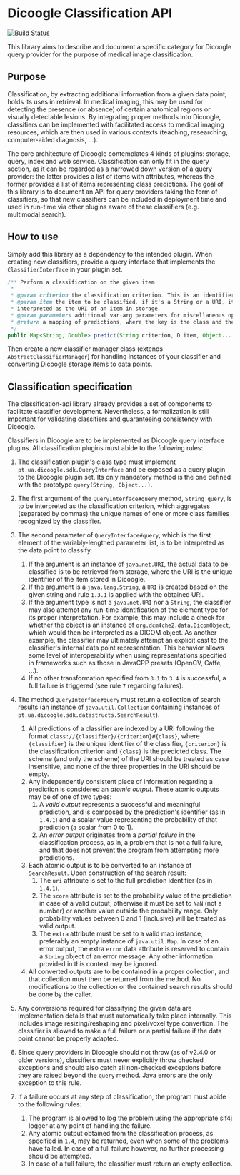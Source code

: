 
# Dicoogle Classification API

[![Build Status](https://travis-ci.org/Enet4/dicoogle-classification-api.svg?branch=master)](https://travis-ci.org/Enet4/dicoogle-classification-api)

This library aims to describe and document a specific category for Dicoogle query provider
for the purpose of medical image classification.

## Purpose

Classification, by extracting additional information from a given data point, holds its
uses in retrieval. In medical imaging, this may be used for detecting the presence (or
absence) of certain anatomical regions or visually detectable lesions. By integrating
proper methods into Dicoogle, classifiers can be implemented with facilitated access to
medical imaging resources, which are then used in various contexts (teaching,
researching, computer-aided diagnosis, ...).

The core architecture of Dicoogle contemplates 4 kinds of plugins: storage, query, index
and web service. Classification can only fit in the query section, as it can be regarded
as a narrowed down version of a query provider: the latter provides a list of items with
attributes, whereas the former provides a list of items representing class predictions.
The goal of this library is to document an API for query providers taking the form of
classifiers, so that new classifiers can be included in deployment time and used in
run-time via other plugins aware of these classifiers (e.g. multimodal search).

## How to use

Simply add this library as a dependency to the intended plugin. When creating new
classifiers, provide a query interface that implements the `ClassifierInterface`
in your plugin set.

```java
/** Perform a classification on the given item
 *
 * @param criterion the classification criterion. This is an identifier of the class set.
 * @param item the item to be classified. if it's a String or a URI, it should be
 * interpreted as the URI of an item in storage.
 * @param parameters additional var-arg parameters for miscellaneous options
 * @return a mapping of predictions, where the key is the class and the value is the respective probability
 */
public Map<String, Double> predict(String criterion, D item, Object... parameters);
```

Then create a new classifier manager class (extends `AbstractClassifierManager`) for
handling instances of your classifier and converting Dicoogle storage items to data
points.

## Classification specification

The classification-api library already provides a set of components to facilitate
classifier development. Nevertheless, a formalization is still important for validating
classifiers and guaranteeing consistency with Dicoogle.

Classifiers in Dicoogle are to be implemented as Dicoogle query interface plugins.
All classification plugins must abide to the following rules:

1. The classification plugin's class type must implement
   `pt.ua.dicoogle.sdk.QueryInterface` and be exposed as a query plugin to the Dicoogle
   plugin set. Its only mandatory method is the one defined with the prototype
   `query(String, Object...)`.
   
2. The first argument of the `QueryInterface#query` method, `String query`, is to be
   interpreted as the classification criterion, which aggregates (separated by commas)
   the unique names of one or more class families recognized by the classifier.
   
3. The second parameter of `QueryInterface#query`, which is the first element of the
   variably-lengthed parameter list, is to be interpreted as the data point to classify.
   1. If the argument is an instance of `java.net.URI`, the actual data to be classified
      is to be retrieved from storage, where the URI is the unique identifier of the
      item stored in Dicoogle.
   2. If the argument is a `java.lang.String`, a `URI` is created based on the given
      string and rule `1.3.1` is applied with the obtained URI.
   3. If the argument type is not a `java.net.URI` nor a `String`, the classifier may
      also attempt any run-time identification of the element type for its proper
      interpretation. For example, this may include a check for whether the object is an
      instance of `org.dcm4che2.data.DicomObject`, which would then be interpreted as a
      DICOM object. As another example, the classifier may ultimately attempt an
      explicit cast to the classifier's internal data point representation. This
      behavior allows some level of interoperability when using representations
      specified in frameworks such as those in JavaCPP presets (OpenCV, Caffe, ...).
   5. If no other transformation specified from `3.1` to `3.4` is successful, a full
      failure is triggered (see rule `7` regarding failures).
       
4. The method `QueryInterface#query` must return a collection of search results (an
   instance of `java.util.Collection` containing instances of
   `pt.ua.dicoogle.sdk.datastructs.SearchResult`).
   1. All predictions of a classifier are indexed by a URI following the format
   `class://{classifier}/{criterion}#{class}`, where `{classifier}` is the unique
   identifier of the classifier, `{criterion}` is the classification criterion and
   `{class}` is the predicted class. The scheme (and only the scheme) of the URI
   should be treated as case insensitive, and none of the three properties in
   the URI should be empty.
   2. Any independently consistent piece of information regarding a prediction is
      considered an _atomic output_. These atomic outputs may be of one of two types:
      1. A _valid output_ represents a successful and meaningful prediction, and is
      composed by the prediction's identifier (as in `1.4.1`) and a scalar value
      representing the probability of that prediction (a scalar from 0 to 1).
      2. An _error output_ originates from a _partial failure_ in the classification
      process, as in, a problem that is not a full failure, and that does not
      prevent the program from attempting more predictions.
   3. Each atomic output is to be converted to an instance of `SearchResult`. Upon
      construction of the search result:
      1. The `uri` attribute is set to the full prediction identifier (as in `1.4.1`).
      2. The `score` attribute is set to the probability value of the prediction in case
      of a valid output, otherwise it must be set to `NaN` (not a number) or another
      value outside the probability range. Only probability values between 0 and 1
      (inclusive) will be treated as valid output.
      3. The `extra` attribute must be set to a valid map instance, preferably an empty
      instance of `java.util.Map`. In case of an error output, the extra `error` data
      attribute is reserved to contain a `String` object of an error message. Any other
      information provided in this context may be ignored.
   4. All converted outputs are to be contained in a proper collection, and that
      collection must then be returned from the method. No modifications to the
      collection or the contained search results should be done by the caller.

5. Any conversions required for classifying the given data are implementation details
   that must automatically take place internally. This includes image resizing/reshaping
   and pixel/voxel type convertion. The classifier is allowed to make a full failure or
   a partial failure if the data point cannot be properly adapted.

6. Since query providers in Dicoogle should not throw (as of v2.4.0 or older versions),
   classifiers must never explicitly throw checked exceptions and should also catch all
   non-checked exceptions before they are raised beyond the `query` method. Java errors
   are the only exception to this rule.

7. If a failure occurs at any step of classification, the program must abide to the
   following rules:
   1. The program is allowed to log the problem using the appropriate slf4j logger at
   any point of handling the failure.
   2. Any atomic output obtained from the classification process, as specified in `1.4`,
   may be returned, even when some of the problems have failed. In case of a full
   failure however, no further processing should be attempted.
   3. In case of a full failure, the classifier must return an empty collection.

